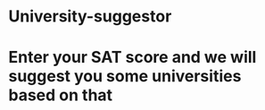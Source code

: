 # University-suggestor

# Enter your SAT score and we will suggest you some universities based on that
